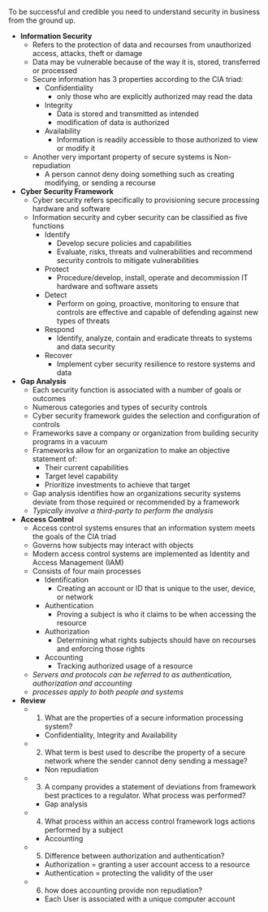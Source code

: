 To be successful and credible you need to understand security in business from the ground up.
- **Information Security**
	- Refers to the protection of data and recourses from unauthorized access, attacks, theft or damage
	- Data may be vulnerable because of the way it is, stored, transferred or processed
	- Secure information has 3 properties according to the CIA triad:
		- Confidentiality
			- only those who are explicitly authorized may read the data
		- Integrity
			- Data is stored and transmitted as intended
			- modification of data is authorized
		- Availability
			- Information is readily accessible to those authorized to view or modify it
	- Another very important property of secure systems is Non-repudiation
		- A person cannot deny doing something such as creating modifying, or sending a recourse
- **Cyber Security Framework**
	- Cyber security refers specifically to provisioning secure processing hardware and software
	- Information security and cyber security can be classified as five functions
		- Identify
			- Develop secure policies and capabilities
			- Evaluate, risks, threats and vulnerabilities and recommend security controls to mitigate vulnerabilities
		- Protect
			- Procedure/develop, install, operate and decommission IT hardware and software assets
		- Detect
			- Perform on going, proactive, monitoring to ensure that controls are effective and capable of defending against new types of threats
		- Respond
			- Identify, analyze, contain and eradicate threats to systems and data security
		- Recover
			- Implement cyber security resilience to restore systems and data
- **Gap Analysis**
	- Each security function is associated with a number of goals or outcomes
	- Numerous categories and types of security controls
	- Cyber security framework guides the selection and configuration of controls
	- Frameworks save a company or organization from building security programs in a vacuum
	- Frameworks allow for an organization to make an objective statement of:
		- Their current capabilities
		- Target level capability
		- Prioritize investments to achieve that target
	- Gap analysis identifies how an organizations security systems deviate from those required or recommended by a framework
	- *Typically involve a third-party to perform the analysis*
- **Access Control**
	- Access control systems ensures that an information system meets the goals of the CIA triad
	- Governs how subjects may interact with objects
	- Modern access control systems are implemented as Identity and Access Management (IAM)
	- Consists of four main processes
		- Identification
			- Creating an account or ID that is unique to the user, device, or network
		- Authentication
			- Proving a subject is who it claims to be when accessing the resource
		- Authorization
			- Determining what rights subjects should have on recourses and enforcing those rights
		- Accounting
			- Tracking authorized usage of a resource
	- *Servers and protocols can be referred to as authentication, authorization and accounting*
	- *processes apply to both people and systems*
- **Review**
	- 1) What are the properties of a secure information processing system?
		- Confidentiality, Integrity and Availability
	- 2) What term is best used to describe the property of a secure network where the sender cannot deny sending a message?
		- Non repudiation
	- 3) A company provides a statement of deviations from framework best practices to a regulator. What process was performed?
		- Gap analysis
	- 4) What process within an access control framework logs actions performed by a subject
		- Accounting
	- 5) Difference between authorization and authentication?
		- Authorization = granting a user account access to a resource
		- Authentication = protecting the validity of the user
	- 6) how does accounting provide non repudiation?
		- Each User is associated with a unique computer account
